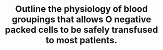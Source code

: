 ---
title: "Outline the physiology of blood groupings that allows O negative packed cells to be safely transfused to most patients."
entityType: SAQ
exam: PEX
college: ANZCA
year: 2016
sitting: B
question: 4
passRate: 75
EC_expectedDomains:
- "Main points expected for a pass: • Neg status is determined by the ABO and Rhesus blood groups • A classification of ABO system according to antigens expressed on the RBCs • Recognition that antibodies (Abs) develop in the plasma against non-self ABO antigens (and to delineate these) • Classification of the Rhesus system based on the presence or absence of the Rhesus antigen • Recognition that ABO incompatibility results when donor RBCs expressing an antigen (A &/or B) which recipient does not possess are transfused. The recipient will have antibodies to the foreign antigen in their plasma, resulting in an immune reaction. • Recognition that O Neg blood cells express no A or B antigens and no Rhesus antigen and hence will not provoke an immune response when transfused to most."
EC_extraCredit:
- "Additional credit was gained for discussion of: • the ABO system as the most antigenic • how the ABO Abs are formed after birth and their nature • the Rhesus system having multiple alleles, but the D allele as the most important • the need for prior exposure to the D antigen to produce anti-D antibodies (unlike ABO Abs) and the importance of avoiding this sensitization esp in women of childbearing age (hence the use of Rh – blood) • rare blood groups eg the Bombay blood group where O neg blood may cause an immune reaction • other more minor blood antigens which may cause reaction in sensitized patients • the importance of removing plasma from the donated RBCs (as O plasma contains both anti-A and anti-B antibodies) • the utility of O Neg blood in emergency situations with critical time pressures"
EC_errorsCommon:
- "The most common error was the description of antibodies against the ABO antigens as “A Abs & B Abs” when they are actually anti-A Abs and Anti-B Abs."
---